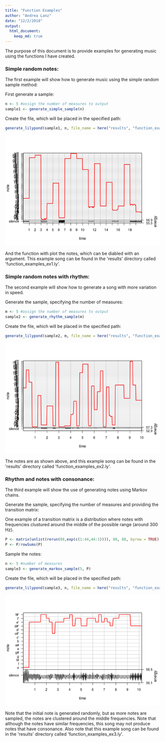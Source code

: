 ```yaml
---
title: "Function Examples"
author: "Andrea Lanz"
date: "12/2/2018"
output: 
  html_document:
    keep_md: true
---
```




The purpose of this document is to provide examples for generating music using the functions I have created.

### Simple random notes:
The first example will show how to generate music using the simple random sample method:

First generate a sample:

```r
n <- 5 #assign the number of measures to output
sample1 <- generate_simple_sample(n)
```

Create the file, which will be placed in the specified path:

```r
generate_lilypond(sample1, n, file_name = here("results", "function_examples_ex1.ly"))
```

![](Function_Examples_files/figure-html/unnamed-chunk-2-1.png)<!-- -->

And the function with plot the notes, which can be diabled with an argument. This example song can be found in the 'results' directory called 'function_examples_ex1.ly'.

### Simple random notes with rhythm:
The second example will show how to generate a song with more variation in speed.

Generate the sample, specifying the number of measures:

```r
m <- 5 #assign the number of measures to output
sample2 <- generate_rhythm_sample(m)
```

Create the file, which will be placed in the specified path:

```r
generate_lilypond(sample2, m, file_name = here("results", "function_examples_ex2.ly"))
```

![](Function_Examples_files/figure-html/unnamed-chunk-4-1.png)<!-- -->

The notes are as shown above, and this example song can be found in the 'results' directory called 'function_examples_ex2.ly'.

### Rhythm and notes with consonance:

The third example will show the use of generating notes using Markov chains.

Generate the sample, specifying the number of measures and providing the transition matrix:

One example of a transition matrix is a distribution where notes with frequencies clustured around the middle of the possible range (around 300 Hz).

```r
P <- matrix(unlist(rerun(88,exp(c(1:44,44:1)))), 88, 88, byrow = TRUE)
P <- P/rowSums(P)
```

Sample the notes:

```r
n <- 5 #number of measures
sample3 <- generate_markov_sample(5, P)
```

Create the file, which will be placed in the specified path:

```r
generate_lilypond(sample3, n, file_name = here("results", "function_examples_ex3.ly"))
```

![](Function_Examples_files/figure-html/unnamed-chunk-7-1.png)<!-- -->

Note that the initial note is generated randomly, but as more notes are sampled, the notes are clustered around the middle frequencies. Note that although the notes have similar frequencies, this song may not produce notes that have consonance. Also note that this example song can be found in the 'results' directory called 'function_examples_ex3.ly'.
